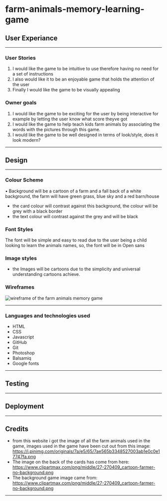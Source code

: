 # farm-animals-memory-learning-game
## User Experiance
----
### User Stories
1. I would like the game to be intuitive to use therefore having no need for a set of instructions
2. I also would like it to be an enjoyable game that holds the attention of the user
3. Finally I would like the game to be visually appealing

### Owner goals
1. I would like the game to be exciting for the user by being interactive for example by letting the user know what score theyve got
2. I would like the game to  help teach kids farm animals by associating the words with the pictures through this game.
3. I would like the game to be well designed in terms of look/style, does it look modern? 

----

## Design

----

### Colour Scheme
 • Background will be a cartoon of a farm and a fall back of a white background, the farm will have green grass, blue sky and a red barn/house
 * the card colour will contrast against this background, the colour will be grey with a black border
 * the text colour will contrast against the grey and will be black

### Font Styles

The font will be simple and easy to read due to the user being a child looking to learn the animals names, so, the font will be in Open sans

### Image styles

* the Images will be cartoons due to the simplicity and universal understanding cartoons achieve.

### Wireframes
![wireframe of the farm animals memory game](assets/img/Farm-animals-wireframe.png)

----
 
 ### Languages and technologies used
 * HTML
 * CSS
* Javascript
* GitHub
* Git
* Photoshop
* Balsamiq
* Google fonts

----
## Testing

----
## Deployment

----

## Credits
* from this website i got the image of all the farm animals used in the game, images used in the game have been cut out from this image: https://i.pinimg.com/originals/7a/e5/65/7ae565b3348527003ab1e0c0e17747fa.png
* The image on the back of the cards has come from here: https://www.clipartmax.com/png/middle/27-270409_cartoon-farmer-no-background.png
* The background game image came from: https://www.clipartmax.com/png/middle/27-270409_cartoon-farmer-no-background.png

----
